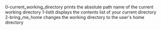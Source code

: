 0-current_working_directory prints the absolute path name of the current working directory
1-listit displays the contents list of your current directory
2-bring_me_home changes the working directory to the user's home directory
